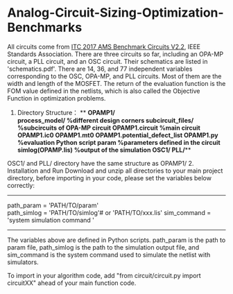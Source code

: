 # Analog-Circuit-Sizing-Optimization-Benchmarks
All circuits come from [ITC 2017 AMS Benchmark Circuits V2.2]([url](https://sagroups.ieee.org/2427/analogue-benchmark-circuits/)), IEEE Standards Association.
There are three circuits so far, including an OPA-MP circuit, a PLL circuit, and an OSC circuit. Their schematics are listed in 'schematics.pdf'. There are 14, 36, and 77 independent variables corresponding to the OSC, OPA-MP, and PLL circuits. Most of them are the width and length of the MOSFET. The return of the evaluation function is the FOM value defined in the netlists, which is also called the Objective Function in optimization problems. 
1. Directory Structure：
 **  **OPAMP1/                           
     process_model/                    %different design corners 
     subcircuit_files/                 %subcircuits of OPA-MP circuit 
     OPAMP1.circuit                    %main circuit 
     OPAMP1.ic0
     OPAMP1.mt0
     OPAMP1.potential_defect_list
     OPAMP1.py                        %evaluation Python script
     param                            %parameters defined in the circuit
     simlog(OPAMP.lis)                %output of the simulation
   OSC1/
   PLL/****

OSC1/ and PLL/ directory have the same structure as OPAMP1/
2. Installation and Run
Download and unzip all directories to your main project directory, before importing in your code, please set the variables below correctly:
  ****
  path_param = 'PATH/TO/param'  
  path_simlog = 'PATH/TO/simlog'# or 'PATH/TO/xxx.lis'
  sim_command = 'system simulation command '
  ****
The variables above are defined in Python scripts. path_param is the path to param file, path_simlog is the path to the simulation output file, and sim_command is the system command used to simulate the netlist with simulators.

To import in your algorithm code, add "from circuit/circuit.py import circuitXX" ahead of your main function code. 
       
